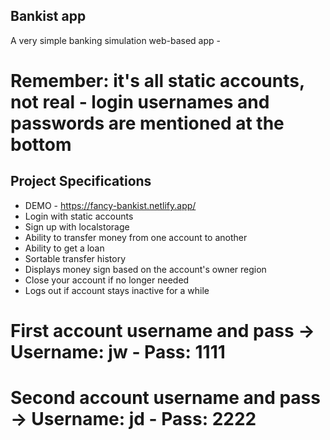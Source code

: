 ## Bankist app

A very simple banking simulation web-based app -

# Remember: it's all static accounts, not real - login usernames and passwords are mentioned at the bottom

## Project Specifications

- DEMO - https://fancy-bankist.netlify.app/
- Login with static accounts
- Sign up with localstorage
- Ability to transfer money from one account to another
- Ability to get a loan
- Sortable transfer history
- Displays money sign based on the account's owner region
- Close your account if no longer needed
- Logs out if account stays inactive for a while

# First account username and pass -> Username: jw - Pass: 1111

# Second account username and pass -> Username: jd - Pass: 2222
